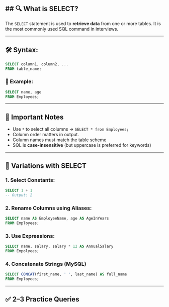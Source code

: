 ## ## 🔍 What is SELECT?
The `SELECT` statement is used to **retrieve data** from one or more tables.
It is the most commonly used SQL command in interviews.

---
##  🛠 Syntax:
```sql
SELECT column1, column2, ...
FROM table_name;
```
### 🔸 Example:
```sql
SELECT name, age
FROM Employees;
```
---
## 🧠 Important Notes
- Use `*` to select all columns
	-> `SELECT * from Employees;`
- Column order matters in output.
- Column names must match the table scheme
- SQL is **case-insensitive** (but uppercase is preferred for keywords)
---
## 🎯 Variations with SELECT
### 1. Select Constants:
```sql
SELECT 1 + 1
-- Output: 2
```
### 2. Rename Columns using Aliases:
```sql
SELECT name AS EmployeeName, age AS AgeInYears
FROM Employees;
```
### 3. Use Expressions:
```sql
SELECT name, salary, salary * 12 AS AnnualSalary
FROM Empolyees;
```
### 4. Concatenate Strings (MySQL)
```sql
SELECT CONCAT(first_name, ' ', last_name) AS full_name
FROM Employees;
```
---
## ✅ 2–3 Practice Queries
